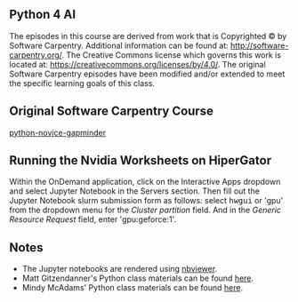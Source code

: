 ## Python 4 AI

The episodes in this course are derived from work that is Copyrighted © by Software Carpentry.  Additional information can be
found at: http://software-carpentry.org/.  The Creative Commons license which governs this work is located at:
https://creativecommons.org/licenses/by/4.0/. The original Software Carpentry episodes have been modified and/or extended to meet the specific learning goals of this class.  
  
## Original Software Carpentry Course
[python-novice-gapminder](https://github.com/swcarpentry/python-novice-gapminder)

## Running the Nvidia Worksheets on HiperGator

Within the OnDemand application, click on the Interactive Apps dropdown and select Jupyter Notebook in the Servers section.  Then fill out the Jupyter Notebook slurm submission form as follows:  select <kbd>hwgui</kbd> or 'gpu' from the dropdown menu for the *Cluster partition* field.  And in the *Generic Resource Request* field, enter 'gpu:geforce:1'.

## Notes
- The Jupyter notebooks are rendered using [nbviewer](https://nbviewer.jupyter.org/).
- Matt Gitzendanner's Python class materials can be found [here](https://github.com/CompTools/Class_Files).
- Mindy McAdams' Python class materials can be found [here](https://github.com/macloo/python-beginners).
